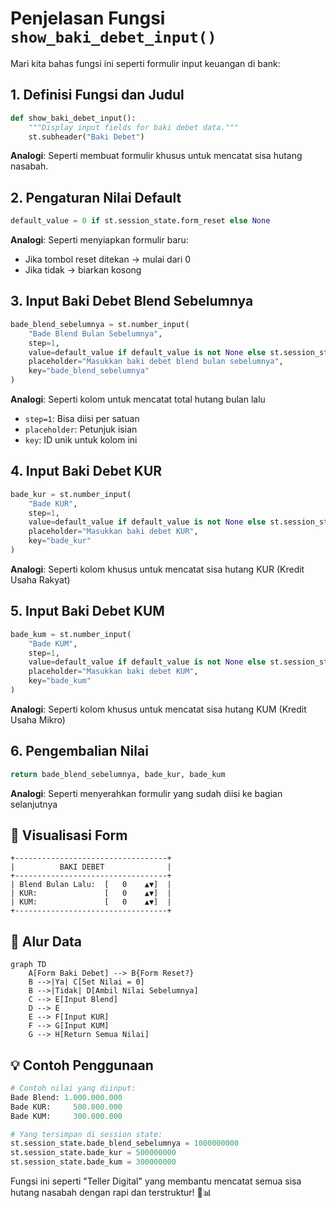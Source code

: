 # Penjelasan Fungsi `show_baki_debet_input()`

Mari kita bahas fungsi ini seperti formulir input keuangan di bank:

## 1. Definisi Fungsi dan Judul
```python
def show_baki_debet_input():
    """Display input fields for baki debet data."""
    st.subheader("Baki Debet")
```
**Analogi**: Seperti membuat formulir khusus untuk mencatat sisa hutang nasabah.

## 2. Pengaturan Nilai Default
```python
default_value = 0 if st.session_state.form_reset else None
```
**Analogi**: Seperti menyiapkan formulir baru:
- Jika tombol reset ditekan → mulai dari 0
- Jika tidak → biarkan kosong

## 3. Input Baki Debet Blend Sebelumnya
```python
bade_blend_sebelumnya = st.number_input(
    "Bade Blend Bulan Sebelumnya",
    step=1,
    value=default_value if default_value is not None else st.session_state.get("bade_blend_sebelumnya", 0),
    placeholder="Masukkan baki debet blend bulan sebelumnya",
    key="bade_blend_sebelumnya"
)
```
**Analogi**: Seperti kolom untuk mencatat total hutang bulan lalu
- `step=1`: Bisa diisi per satuan
- `placeholder`: Petunjuk isian
- `key`: ID unik untuk kolom ini

## 4. Input Baki Debet KUR
```python
bade_kur = st.number_input(
    "Bade KUR",
    step=1,
    value=default_value if default_value is not None else st.session_state.get("bade_kur", 0),
    placeholder="Masukkan baki debet KUR",
    key="bade_kur"
)
```
**Analogi**: Seperti kolom khusus untuk mencatat sisa hutang KUR (Kredit Usaha Rakyat)

## 5. Input Baki Debet KUM
```python
bade_kum = st.number_input(
    "Bade KUM",
    step=1,
    value=default_value if default_value is not None else st.session_state.get("bade_kum", 0),
    placeholder="Masukkan baki debet KUM",
    key="bade_kum"
)
```
**Analogi**: Seperti kolom khusus untuk mencatat sisa hutang KUM (Kredit Usaha Mikro)

## 6. Pengembalian Nilai
```python
return bade_blend_sebelumnya, bade_kur, bade_kum
```
**Analogi**: Seperti menyerahkan formulir yang sudah diisi ke bagian selanjutnya

## 🎨 Visualisasi Form
```
+----------------------------------+
|          BAKI DEBET              |
+----------------------------------+
| Blend Bulan Lalu:  [   0    ▲▼]  |
| KUR:               [   0    ▲▼]  |
| KUM:               [   0    ▲▼]  |
+----------------------------------+
```

## 🔄 Alur Data
```mermaid
graph TD
    A[Form Baki Debet] --> B{Form Reset?}
    B -->|Ya| C[Set Nilai = 0]
    B -->|Tidak| D[Ambil Nilai Sebelumnya]
    C --> E[Input Blend]
    D --> E
    E --> F[Input KUR]
    F --> G[Input KUM]
    G --> H[Return Semua Nilai]
```

## 💡 Contoh Penggunaan
```python
# Contoh nilai yang diinput:
Bade Blend: 1.000.000.000
Bade KUR:     500.000.000
Bade KUM:     300.000.000

# Yang tersimpan di session state:
st.session_state.bade_blend_sebelumnya = 1000000000
st.session_state.bade_kur = 500000000
st.session_state.bade_kum = 300000000
```

Fungsi ini seperti "Teller Digital" yang membantu mencatat semua sisa hutang nasabah dengan rapi dan terstruktur! 💼📊